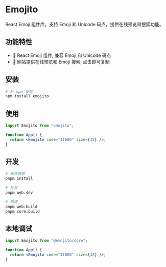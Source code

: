 # Emojito

React Emoji 组件库，支持 Emoji 和 Unicode 码点，提供在线预览和搜索功能。

## 功能特性

- 🎯 React Emoji 组件, 兼容 Emoji 和 Unicode 码点
- 🎨 网站提供在线预览和 Emoji 搜索, 点击即可复制

## 安装

```bash
# 从 npm 安装
npm install emojito
```

## 使用

```jsx
import Emojito from "emojito";

function App() {
  return <Emojito code="1f600" size={48} />;
}
```

## 开发

```bash
# 安装依赖
pnpm install

# 开发
pnpm web:dev

# 构建
pnpm web:build
pnpm core:build
```

## 本地调试

```jsx
import Emojito from "@emojito/core";

function App() {
  return <Emojito code="1f600" size={48} />;
}
```
